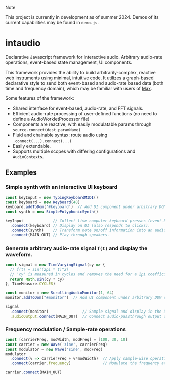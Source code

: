 > [!NOTE]
> This project is currently in development as of summer 2024. Demos of its current capabilities may be found in `demo.js`.

# intaudio
Declarative Javascript framework for interactive audio. Arbitrary audio-rate operations, event-based state management, UI components.

This framework provides the ability to build arbitrarily-complex, reactive web instruments using minimal, intuitive code. It utilizes a graph-based declarative style to send both event-based and audio-rate based data (both time and frequency domain), which may be familiar with users of [Max](https://cycling74.com/products/max).

Some features of the framework:
- Shared interface for event-based, audio-rate, and FFT signals.
- Efficient audio-rate processing of user-defined functions (no need to define a AudioWorkletProcessor file)
- Components are reactive, with easily modulatable params through `source.connect(dest.paramName)`
- Fluid and chainable syntax: route audio using `.connect(...).connect(...)` 
- Easily extendable.
- Supports multiple scopes with differing configurations and `AudioContext`s.

## Examples
### Simple synth with an interactive UI keyboard
```js
const keyInput = new TypingKeyboardMIDI()
const keyboard = new Keyboard(48)
keyboard.addToDom('#keyboard')  // Add UI component under arbitrary DOM element.
const synth = new SimplePolyphonicSynth()

keyInput             // Collect live computer keyboard presses (event-based).
  .connect(keyboard) // Display on UI (also responds to clicks).
  .connect(synth)    // Transform note on/off information into an audio-rate signal. 
  .connect(MAIN_OUT) // Play through speakers.
```

### Generate arbitrary audio-rate signal `f(t)` and display the waveform.
```js
const signal = new TimeVaryingSignal(cy => {
  // f(t) = sin((2pi * t)^2)
  // 'cy' is measured in cycles and removes the need for a 2pi coefficient.
  return Math.sin(cy * cy)  
}, TimeMeasure.CYCLES)

const monitor = new ScrollingAudioMonitor(1, 64)
monitor.addToDom("#monitor")  // Add UI component under arbitrary DOM element.

signal
  .connect(monitor)               // Sample signal and display in the UI.
  .audioOutput.connect(MAIN_OUT)  // Connect audio-passthrough output of ScrollingAudioMonitor to the speakers. 
```

### Frequency modulation / Sample-rate operations
```js
const [carrierFreq, modWidth, modFreq] = [100, 30, 10]
const carrier = new Wave('sine', carrierFreq)
const modulator = new Wave('sine', modFreq)
modulator
  .connect(v => carrierFreq + v*modWidth)  // Apply sample-wise operation to return the new frequency value.
  .connect(carrier.frequency)              // Modulate the frequency at audio-rate.

carrier.connect(MAIN_OUT)
```

